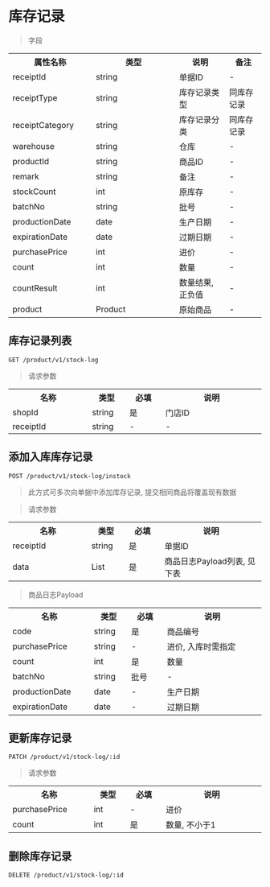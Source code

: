 # 库存记录

> 字段

<table>
    <tr>
        <th style="width:150px;">属性名称</th>
        <th style="width:150px;">类型</th>
        <th>说明</th>
        <th>备注</th>
    </tr>
    <tr>
        <td>receiptId</td>
        <td>string</td>
        <td>单据ID</td>
        <td>-</td>
    </tr>
    <tr>
        <td>receiptType</td>
        <td>string</td>
        <td>库存记录类型</td>
        <td>同库存记录</td>
    </tr>
    <tr>
        <td>receiptCategory</td>
        <td>string</td>
        <td>库存记录分类</td>
        <td>同库存记录</td>
    </tr>
    <tr>
        <td>warehouse</td>
        <td>string</td>
        <td>仓库</td>
        <td>-</td>
    </tr>
    <tr>
        <td>productId</td>
        <td>string</td>
        <td>商品ID</td>
        <td>-</td>
    </tr>
    <tr>
        <td>remark</td>
        <td>string</td>
        <td>备注</td>
        <td>-</td>
    </tr>    
    <tr>
        <td>stockCount</td>
        <td>int</td>
        <td>原库存</td>
        <td>-</td>
    </tr>
    <tr>
        <td>batchNo</td>
        <td>string</td>
        <td>批号</td>
        <td>-</td>
    </tr>
    <tr>
        <td>productionDate</td>
        <td>date</td>
        <td>生产日期</td>
        <td>-</td>
    </tr>
    <tr>
        <td>expirationDate</td>
        <td>date</td>
        <td>过期日期</td>
        <td>-</td>
    </tr>
    <tr>
        <td>purchasePrice</td>
        <td>int</td>
        <td>进价</td>
        <td>-</td>
    </tr>
    <tr>
        <td>count</td>
        <td>int</td>
        <td>数量</td>
        <td>-</td>
    </tr>
    <tr>
        <td>countResult</td>
        <td>int</td>
        <td>数量结果, 正负值</td>
        <td>-</td>
    </tr>
    <tr>
        <td>product</td>
        <td>Product</td>
        <td>原始商品</td>
        <td>-</td>
    </tr>
</table>

## 库存记录列表

```
GET /product/v1/stock-log
```

>请求参数
<table>
    <tr>
        <th style="width:150px;">名称</th>
        <th style="width:60px;">类型</th>
        <th style="width:60px;">必填</th>
        <th style="width:200px;">说明</th>
    </tr>
    <tr>
        <td>shopId</td>
        <td>string</td>
        <td>是</td>
        <td>门店ID</td>
    </tr>
    <tr>
        <td>receiptId</td>
        <td>string</td>
        <td>-</td>
        <td>-</td>
    </tr>
</table>

## 添加入库库存记录

```
POST /product/v1/stock-log/instock
```

> 此方式可多次向单据中添加库存记录, 提交相同商品将覆盖现有数据

>请求参数
<table>
    <tr>
        <th style="width:150px;">名称</th>
        <th style="width:60px;">类型</th>
        <th style="width:60px;">必填</th>
        <th style="width:200px;">说明</th>
    </tr>
    <tr>
        <td>receiptId</td>
        <td>string</td>
        <td>是</td>
        <td>单据ID</td>
    </tr>
    <tr>
        <td>data</td>
        <td>List</td>
        <td>是</td>
        <td>商品日志Payload列表, 见下表</td>
    </tr>
</table>

>商品日志Payload
<table>
    <tr>
        <th style="width:150px;">名称</th>
        <th style="width:60px;">类型</th>
        <th style="width:60px;">必填</th>
        <th style="width:200px;">说明</th>
    </tr>
    <tr>
        <td>code</td>
        <td>string</td>
        <td>是</td>
        <td>商品编号</td>
    </tr>
    <tr>
        <td>purchasePrice</td>
        <td>string</td>
        <td>-</td>
        <td>进价, 入库时需指定</td>
    </tr>
    <tr>
        <td>count</td>
        <td>int</td>
        <td>是</td>
        <td>数量</td>
    </tr>
    <tr>
        <td>batchNo</td>
        <td>string</td>
        <td>批号</td>
        <td>-</td>
    </tr>
    <tr>
        <td>productionDate</td>
        <td>date</td>
        <td>-</td>
        <td>生产日期</td>
    </tr>
    <tr>
        <td>expirationDate</td>
        <td>date</td>
        <td>-</td>
        <td>过期日期</td>
    </tr>
</table>

## 更新库存记录

```
PATCH /product/v1/stock-log/:id
```

>请求参数
<table>
    <tr>
        <th style="width:150px;">名称</th>
        <th style="width:60px;">类型</th>
        <th style="width:60px;">必填</th>
        <th style="width:200px;">说明</th>
    </tr>
    <tr>
        <td>purchasePrice</td>
        <td>int</td>
        <td>-</td>
        <td>进价</td>
    </tr>
    <tr>
        <td>count</td>
        <td>int</td>
        <td>是</td>
        <td>数量, 不小于1</td>
    </tr>
</table>

## 删除库存记录

```
DELETE /product/v1/stock-log/:id
```